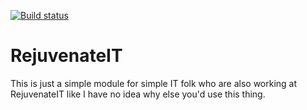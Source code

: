 [![Build status](https://ci.appveyor.com/api/projects/status/a648v74ryd7jkl7g?svg=true)](https://ci.appveyor.com/project/AlexThornton/rejuvenateit)

# RejuvenateIT
This is just a simple module for simple IT folk who are also working at RejuvenateIT like I have no idea why else you'd use this thing.



